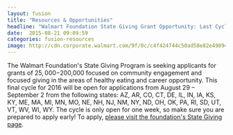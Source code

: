 ```yaml
---
layout: fusion
title: "Resources & Opportunities"
headline: "Walmart Foundation State Giving Grant Opportunity: Last Cycle of the Year!"
date:  2015-08-21 09:09:59
categories: fusion-resources
image: http://cdn.corporate.walmart.com/9f/0c/c4f424744c50ad58e82e4989489e/walmart-foundation.png
---
```

The Walmart Foundation's State Giving Program is seeking applicants for grants of $25,000-$200,000 focused on community engagement and focused giving in the areas of healthy eating and career opportunity. This final cycle for 2016 will be open for applications from August 29 – September 2 from the following states: AZ, AR, CO, CT, DE, IL, IN, IA, KS, KY, ME, MA, MI, MN, MO, NE, NH, NJ, NM, NY, ND, OH, OK, PA, RI, SD, UT, VT, WV, WI, WY. The cycle is only open for one week, so make sure you are prepared to apply early! To apply, <a href="http://corporate.walmart.com/_foundation_/apply-for-grants/state-giving-program">please visit the foundation's State Giving page</a>. 